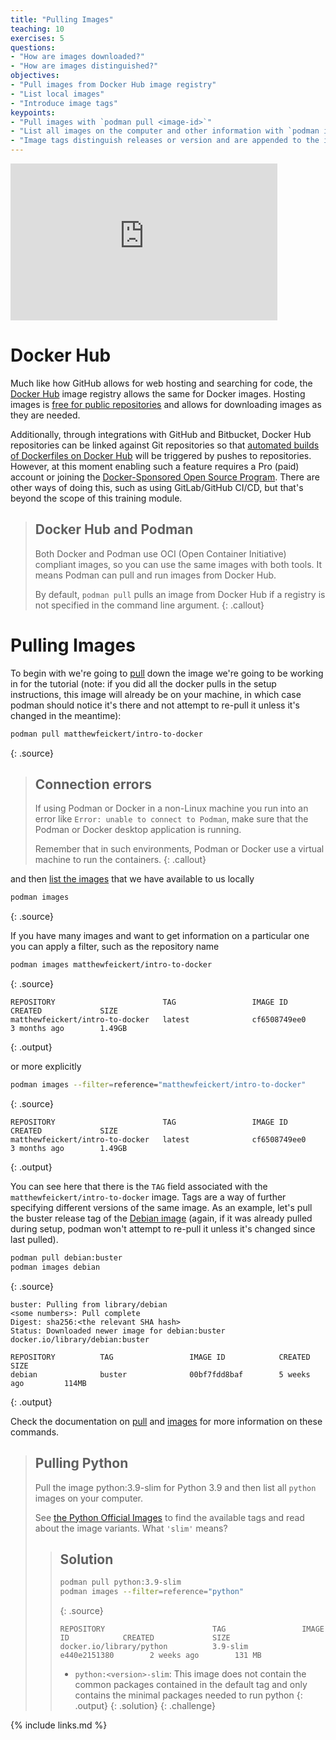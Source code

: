 ```yaml
---
title: "Pulling Images"
teaching: 10
exercises: 5
questions:
- "How are images downloaded?"
- "How are images distinguished?"
objectives:
- "Pull images from Docker Hub image registry"
- "List local images"
- "Introduce image tags"
keypoints:
- "Pull images with `podman pull <image-id>`"
- "List all images on the computer and other information with `podman images`"
- "Image tags distinguish releases or version and are appended to the image name with a colon"
---
```

<iframe width="427" height="251" src="https://www.youtube.com/embed/JihkukeoNVs?list=PLKZ9c4ONm-VnqD5oN2_8tXO0Yb1H_s0sj" frameborder="0" allow="accelerometer; autoplay; encrypted-media; gyroscope; picture-in-picture" allowfullscreen></iframe>

# Docker Hub

Much like how GitHub allows for web hosting and searching for code, the [Docker Hub][docker-hub]
image registry allows the same for Docker images.
Hosting images is [free for public repositories][docker-hub-billing] and
allows for downloading images as they are needed.

Additionally, through integrations with GitHub and Bitbucket, Docker Hub repositories can
be linked against Git repositories so that
[automated builds of Dockerfiles on Docker Hub][docker-hub-builds] will be triggered by
pushes to repositories. However, at this moment enabling such a feature requires a Pro (paid) account
or joining the [Docker-Sponsored Open Source Program](https://www.docker.com/community/open-source/application/).
There are other ways of doing this, such as using GitLab/GitHub CI/CD, but that's beyond the scope of this training module.

> ## Docker Hub and Podman
>
> Both Docker and Podman use OCI (Open Container Initiative) compliant images, so you can use the same images with both tools.
> It means Podman can pull and run images from Docker Hub.
>
> By default, `podman pull` pulls an image from Docker Hub if a registry is not specified in the command line argument.
{: .callout}

# Pulling Images

To begin with we're going to [pull][podman-docs-pull] down the image we're going
to be working in for the tutorial (note: if you did all the docker pulls in the setup instructions, this image will already be on your machine, in which case podman should notice it's there and not attempt to re-pull it unless it's changed in the meantime):

~~~bash
podman pull matthewfeickert/intro-to-docker
~~~
{: .source}

> ## Connection errors
> If using Podman or Docker in a non-Linux machine you run into an error like `Error: unable to connect to Podman`,
> make sure that the Podman or Docker desktop application is running.
>
> Remember that in such environments, Podman or Docker use a virtual machine to run the containers.
{: .callout}

and then [list the images][podman-docs-images] that we have available to us locally

~~~bash
podman images
~~~
{: .source}

If you have many images and want to get information on a particular one you can apply a
filter, such as the repository name

~~~bash
podman images matthewfeickert/intro-to-docker
~~~
{: .source}

~~~
REPOSITORY                        TAG                 IMAGE ID            CREATED             SIZE
matthewfeickert/intro-to-docker   latest              cf6508749ee0        3 months ago        1.49GB
~~~
{: .output}

or more explicitly

~~~bash
podman images --filter=reference="matthewfeickert/intro-to-docker"
~~~
{: .source}

~~~
REPOSITORY                        TAG                 IMAGE ID            CREATED             SIZE
matthewfeickert/intro-to-docker   latest              cf6508749ee0        3 months ago        1.49GB
~~~
{: .output}

You can see here that there is the `TAG` field associated with the
`matthewfeickert/intro-to-docker` image.
Tags are a way of further specifying different versions of the same image.
As an example, let's pull the buster release tag of the
[Debian image](https://hub.docker.com/_/debian) (again, if it was already pulled during setup, podman won't attempt to re-pull it unless it's changed since last pulled).

~~~bash
podman pull debian:buster
podman images debian
~~~
{: .source}

~~~
buster: Pulling from library/debian
<some numbers>: Pull complete
Digest: sha256:<the relevant SHA hash>
Status: Downloaded newer image for debian:buster
docker.io/library/debian:buster

REPOSITORY          TAG                 IMAGE ID            CREATED             SIZE
debian              buster              00bf7fdd8baf        5 weeks ago         114MB
~~~
{: .output}

Check the documentation on [pull][podman-docs-pull] and [images][podman-docs-images] for more information on these commands.

> ## Pulling Python
>
> Pull the image python:3.9-slim for Python 3.9 and then list all `python` images on your computer.
>
> See [the Python Official Images][docker-hub-python] to find the available tags and
> read about the image variants. What `'slim'` means?
>
> > ## Solution
> >
> > ~~~bash
> > podman pull python:3.9-slim
> > podman images --filter=reference="python"
> > ~~~
> > {: .source}
> >
> > ~~~
> > REPOSITORY                        TAG                 IMAGE ID            CREATED             SIZE
> > docker.io/library/python          3.9-slim            e440e2151380        2 weeks ago        131 MB
> > ~~~
> >
> >* `python:<version>-slim`: This image does not contain the common packages contained in the default
> >tag and only contains the minimal packages needed to run python
> > {: .output}
> {: .solution}
{: .challenge}

[docker-hub]: https://hub.docker.com/
[docker-hub-billing]: https://www.docker.com/pricing/
[docker-hub-python]: https://hub.docker.com/_/python
[docker-hub-builds]: https://docs.docker.com/docker-hub/builds/
[podman-docs-pull]: https://docs.podman.io/en/latest/markdown/podman-pull.1.html
[podman-docs-images]: https://docs.podman.io/en/stable/markdown/podman-images.1.html

{% include links.md %}
